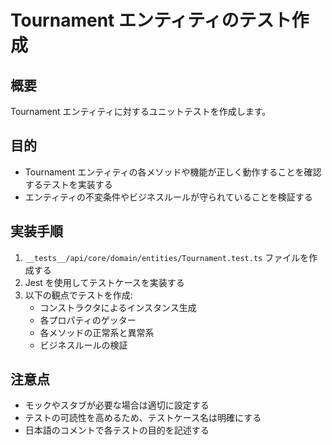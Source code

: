 # Tournament エンティティのテスト作成

## 概要

Tournament エンティティに対するユニットテストを作成します。

## 目的

- Tournament エンティティの各メソッドや機能が正しく動作することを確認するテストを実装する
- エンティティの不変条件やビジネスルールが守られていることを検証する

## 実装手順

1. `__tests__/api/core/domain/entities/Tournament.test.ts` ファイルを作成する
2. Jest を使用してテストケースを実装する
3. 以下の観点でテストを作成:
   - コンストラクタによるインスタンス生成
   - 各プロパティのゲッター
   - 各メソッドの正常系と異常系
   - ビジネスルールの検証

## 注意点

- モックやスタブが必要な場合は適切に設定する
- テストの可読性を高めるため、テストケース名は明確にする
- 日本語のコメントで各テストの目的を記述する
